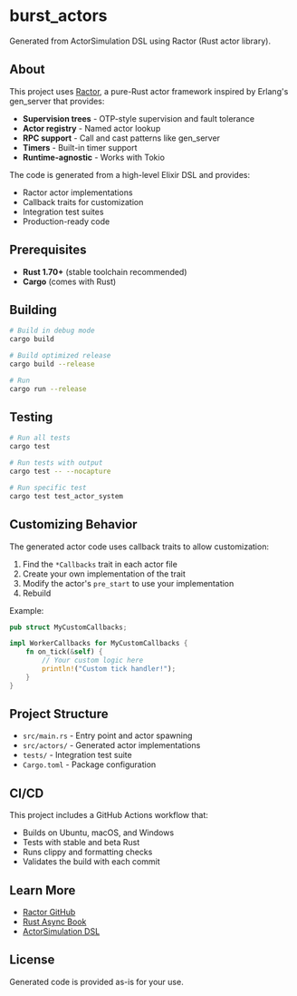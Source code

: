 # burst_actors

Generated from ActorSimulation DSL using Ractor (Rust actor library).

## About

This project uses [Ractor](https://github.com/slawlor/ractor), a pure-Rust actor
framework inspired by Erlang's gen_server that provides:

- **Supervision trees** - OTP-style supervision and fault tolerance
- **Actor registry** - Named actor lookup
- **RPC support** - Call and cast patterns like gen_server
- **Timers** - Built-in timer support
- **Runtime-agnostic** - Works with Tokio

The code is generated from a high-level Elixir DSL and provides:
- Ractor actor implementations
- Callback traits for customization
- Integration test suites
- Production-ready code

## Prerequisites

- **Rust 1.70+** (stable toolchain recommended)
- **Cargo** (comes with Rust)

## Building

```bash
# Build in debug mode
cargo build

# Build optimized release
cargo build --release

# Run
cargo run --release
```

## Testing

```bash
# Run all tests
cargo test

# Run tests with output
cargo test -- --nocapture

# Run specific test
cargo test test_actor_system
```

## Customizing Behavior

The generated actor code uses callback traits to allow customization:

1. Find the `*Callbacks` trait in each actor file
2. Create your own implementation of the trait
3. Modify the actor's `pre_start` to use your implementation
4. Rebuild

Example:
```rust
pub struct MyCustomCallbacks;

impl WorkerCallbacks for MyCustomCallbacks {
    fn on_tick(&self) {
        // Your custom logic here
        println!("Custom tick handler!");
    }
}
```

## Project Structure

- `src/main.rs` - Entry point and actor spawning
- `src/actors/` - Generated actor implementations
- `tests/` - Integration test suite
- `Cargo.toml` - Package configuration

## CI/CD

This project includes a GitHub Actions workflow that:
- Builds on Ubuntu, macOS, and Windows
- Tests with stable and beta Rust
- Runs clippy and formatting checks
- Validates the build with each commit

## Learn More

- [Ractor GitHub](https://github.com/slawlor/ractor)
- [Rust Async Book](https://rust-lang.github.io/async-book/)
- [ActorSimulation DSL](https://github.com/d-led/gen_server_virtual_time)

## License

Generated code is provided as-is for your use.
